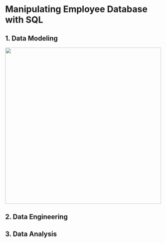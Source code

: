 # Manipulating Employee Database with SQL

## 1. Data Modeling

<img src="EmployeeSQL/1.DataModeling.png" width="500">

## 2. Data Engineering

## 3. Data Analysis
 
